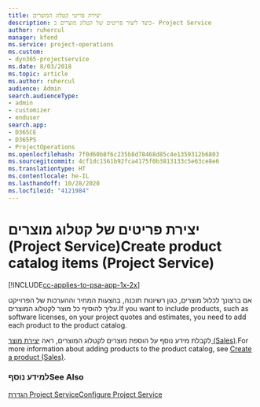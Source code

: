 ```yaml
---
title: יצירת פריטי קטלוג המוצרים
description: כיצד ליצור פריטים של קטלוג מוצרים ב- Project Service
author: ruhercul
manager: kfend
ms.service: project-operations
ms.custom:
- dyn365-projectservice
ms.date: 8/03/2018
ms.topic: article
ms.author: ruhercul
audience: Admin
search.audienceType:
- admin
- customizer
- enduser
search.app:
- D365CE
- D365PS
- ProjectOperations
ms.openlocfilehash: 7f0d60b8f6c235b8d78468d85c4e1359312b6803
ms.sourcegitcommit: 4cf1dc1561b92fca4175f0b3813133c5e63ce8e6
ms.translationtype: HT
ms.contentlocale: he-IL
ms.lasthandoff: 10/28/2020
ms.locfileid: "4121984"
---
```

# <a name="create-product-catalog-items-project-service"></a><span data-ttu-id="2dacd-103">יצירת פריטים של קטלוג מוצרים (Project Service)</span><span class="sxs-lookup"><span data-stu-id="2dacd-103">Create product catalog items (Project Service)</span></span>

[!INCLUDE[cc-applies-to-psa-app-1x-2x](../includes/cc-applies-to-psa-app-1x-2x.md)]

<span data-ttu-id="2dacd-104">אם ברצונך לכלול מוצרים, כגון רשיונות תוכנה, בהצעות המחיר וההערכות של הפרוייקט עליך להוסיף כל מוצר לקטלוג המוצרים.</span><span class="sxs-lookup"><span data-stu-id="2dacd-104">If you want to include products, such as software licenses, on your project quotes and estimates, you need to add each product to the product catalog.</span></span>  
  
 <span data-ttu-id="2dacd-105">לקבלת מידע נוסף על הוספת מוצרים לקטלוג המוצרים, ראה [יצירת מוצר (Sales)](https://docs.microsoft.com/dynamics365/sales-enterprise/create-product-sales).</span><span class="sxs-lookup"><span data-stu-id="2dacd-105">For more information about adding products to the product catalog, see [Create a product (Sales)](https://docs.microsoft.com/dynamics365/sales-enterprise/create-product-sales).</span></span>  
  
### <a name="see-also"></a><span data-ttu-id="2dacd-106">למידע נוסף</span><span class="sxs-lookup"><span data-stu-id="2dacd-106">See Also</span></span>  
 [<span data-ttu-id="2dacd-107">הגדרת Project Service</span><span class="sxs-lookup"><span data-stu-id="2dacd-107">Configure Project Service</span></span>](../psa/configure.md)

